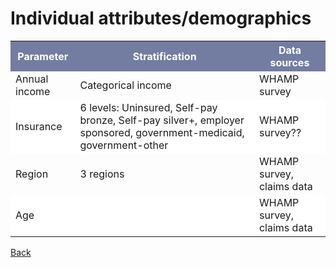 # Individual attributes/demographics

<table>
<tr><th bgcolor="#737CA1"><font COLOR="#FFFFFF"><strong>Parameter</strong></font></th><th bgcolor="#737CA1"><font COLOR="#FFFFFF"><strong>Stratification</strong></font></th><th bgcolor="#737CA1"><font COLOR="#FFFFFF"><strong>Data sources</strong></font></th></tr>

<tr><td>Annual income</td><td>Categorical income</td><td>WHAMP survey</td></tr>

<tr><td bgcolor="#FFFFFF">Insurance</td><td bgcolor="#FFFFFF">6 levels: Uninsured, Self-pay bronze, Self-pay silver+, employer sponsored, government-medicaid, government-other</td><td bgcolor="#FFFFFF">WHAMP survey??</td></tr>

<tr><td>Region</td><td>3 regions</td><td>WHAMP survey, claims data</td></tr>

<tr><td bgcolor="#FFFFFF">Age</td><td bgcolor="#FFFFFF"></td><td bgcolor="#FFFFFF">WHAMP survey, claims data</td></tr>
</table>

<a href="CostingModelSum.md">Back</a>